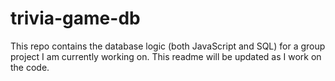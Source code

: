 # trivia-game-db

This repo contains the database logic (both JavaScript and SQL) for a group project I am currently working on. This readme will be updated as I work on the code.